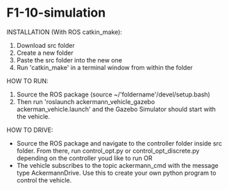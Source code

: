 # F1-10-simulation


INSTALLATION (With ROS catkin_make):
1. Download src folder
2. Create a new folder
3. Paste the src folder into the new one
4. Run 'catkin_make' in a terminal window from within the folder

HOW TO RUN:
1. Source the ROS package (source ~/'foldername'/devel/setup.bash)
2. Then run 'roslaunch ackermann_vehicle_gazebo ackerman_vehicle.launch' and the Gazebo Simulator should start with the vehicle.

HOW TO DRIVE:
* Source the ROS package and navigate to the controller folder inside src folder. From there, run control_opt.py or control_opt_discrete.py depending on the controller youd like to run
OR
* The vehicle subscribes to the topic ackermann_cmd with the message type AckermannDrive. Use this to create your own python program to control the vehicle.

